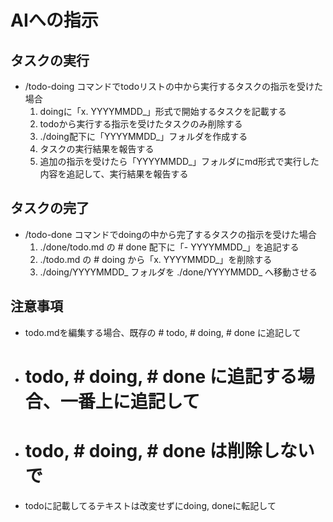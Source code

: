 # AIへの指示

## タスクの実行
- /todo-doing コマンドでtodoリストの中から実行するタスクの指示を受けた場合
  1. doingに「x. YYYYMMDD_<todo>」形式で開始するタスクを記載する
  2. todoから実行する指示を受けたタスクのみ削除する
  3. ./doing配下に「YYYYMMDD_<todo>」フォルダを作成する
  4. タスクの実行結果を報告する
  5. 追加の指示を受けたら「YYYYMMDD_<todo>」フォルダにmd形式で実行した内容を追記して、実行結果を報告する

## タスクの完了
- /todo-done コマンドでdoingの中から完了するタスクの指示を受けた場合
  1. ./done/todo.md の # done 配下に「- YYYYMMDD_<todo>」を追記する
  2. ./todo.md の # doing から「x. YYYYMMDD_<todo>」を削除する
  3. ./doing/YYYYMMDD_<todo> フォルダを ./done/YYYYMMDD_<todo> へ移動させる

## 注意事項
- todo.mdを編集する場合、既存の # todo, # doing, # done に追記して
- # todo, # doing, # done に追記する場合、一番上に追記して
- # todo, # doing, # done は削除しないで
- todoに記載してるテキストは改変せずにdoing, doneに転記して